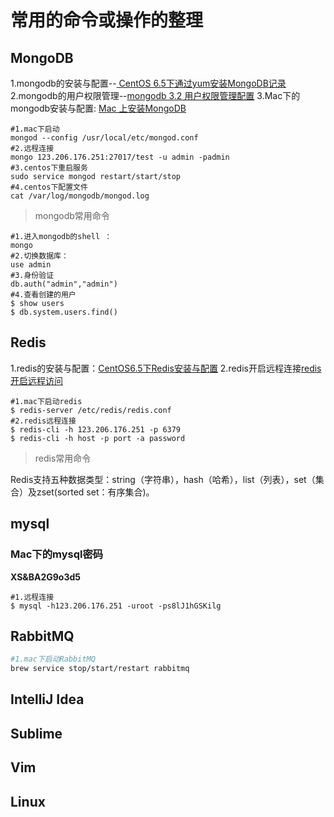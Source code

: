 # 常用的命令或操作的整理

## MongoDB

1.mongodb的安装与配置--[ CentOS 6.5下通过yum安装MongoDB记录](http://blog.csdn.net/testcs_dn/article/details/50698572)
2.mongodb的用户权限管理--[mongodb 3.2 用户权限管理配置](http://www.cnblogs.com/mymelody/p/5906199.html)
3.Mac下的mongodb安装与配置: [Mac 上安装MongoDB](http://www.jianshu.com/p/dd0c39bf7be4)

```shell
#1.mac下启动
mongod --config /usr/local/etc/mongod.conf
#2.远程连接
mongo 123.206.176.251:27017/test -u admin -padmin
#3.centos下重启服务
sudo service mongod restart/start/stop
#4.centos下配置文件
cat /var/log/mongodb/mongod.log
```

> mongodb常用命令

```mongo
#1.进入mongodb的shell ：
mongo
#2.切换数据库：
use admin
#3.身份验证
db.auth("admin","admin")
#4.查看创建的用户
$ show users
$ db.system.users.find()
```

## Redis
1.redis的安装与配置：[CentOS6.5下Redis安装与配置](http://blog.csdn.net/ludonqin/article/details/47211109)
2.redis开启远程连接[redis开启远程访问](http://www.cnblogs.com/liusxg/p/5712493.html)

```shell
#1.mac下启动redis
$ redis-server /etc/redis/redis.conf
#2.redis远程连接
$ redis-cli -h 123.206.176.251 -p 6379
$ redis-cli -h host -p port -a password
```

> redis常用命令

Redis支持五种数据类型：string（字符串），hash（哈希），list（列表），set（集合）及zset(sorted set：有序集合)。

## mysql


### Mac下的mysql密码

**XS&BA2G9o3d5**

```mysql
#1.远程连接
$ mysql -h123.206.176.251 -uroot -ps8lJ1hGSKilg
```


## RabbitMQ

```bash
#1.mac下启动RabbitMQ
brew service stop/start/restart rabbitmq
```

## IntelliJ Idea

## Sublime

## Vim

## Linux

